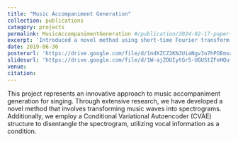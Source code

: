 ```yaml
---
title: "Music Accompaniment Generation"
collection: publications
category: projects
permalink: MusicAccompanimentGeneration #/publication/2024-02-17-paper-title-number-4
excerpt: 'Introduced a novel method using short-time Fourier transform to convert music waveforms into spectrograms, and trained a conditional VAE to generate vocal accompaniments'
date: 2019-06-30
posterurl: 'https://drive.google.com/file/d/1ndXZCZ2KNJUiaNgv3o7hPOEmsa9guSW9/view'
slidesurl: 'https://drive.google.com/file/d/1W-ajZOUIytGr5-UGUStZFeHQufoYh97v/view'
venue: 
citation:
---
```

This project represents an innovative approach to music accompaniment generation for singing. Through extensive research, we have developed a novel method that involves transforming music waves into spectrograms. Additionally, we employ a Conditional Variational Autoencoder (CVAE) structure to disentangle the spectrogram, utilizing vocal information as a condition.